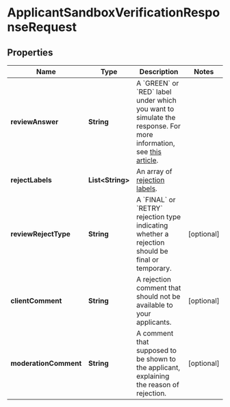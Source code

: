 

# ApplicantSandboxVerificationResponseRequest


## Properties

| Name | Type | Description | Notes |
|------------ | ------------- | ------------- | -------------|
|**reviewAnswer** | **String** | A &#x60;GREEN&#x60; or &#x60;RED&#x60; label under which you want to simulate the response. For more information, see [this article](https://docs.sumsub.com/reference). |  |
|**rejectLabels** | **List&lt;String&gt;** | An array of [rejection labels](/docs/receive-and-interpret-results-via-api#understand-rejection). |  |
|**reviewRejectType** | **String** | A &#x60;FINAL&#x60; or &#x60;RETRY&#x60; rejection type indicating whether a rejection should be final or temporary. |  [optional] |
|**clientComment** | **String** | A rejection comment that should not be available to your applicants. |  [optional] |
|**moderationComment** | **String** | A comment that supposed to be shown to the applicant, explaining the reason of rejection. |  [optional] |



